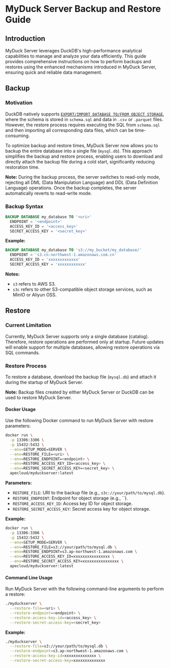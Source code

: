 # MyDuck Server Backup and Restore Guide

## Introduction

MyDuck Server leverages DuckDB's high-performance analytical capabilities to manage and analyze your data efficiently. This guide provides comprehensive instructions on how to perform backups and restores using the enhanced mechanisms introduced in MyDuck Server, ensuring quick and reliable data management.

## Backup

### Motivation

DuckDB natively supports [`EXPORT/IMPORT DATABASE TO/FROM OBJECT STORAGE`](https://duckdb.org/docs/sql/statements/export), where the schema is stored in `schema.sql` and data in `.csv` or `.parquet` files. However, the restore process requires executing the SQL from `schema.sql` and then importing all corresponding data files, which can be time-consuming.

To optimize backup and restore times, MyDuck Server now allows you to backup the entire database into a single file (`mysql.db`). This approach simplifies the backup and restore process, enabling users to download and directly attach the backup file during a cold start, significantly reducing restoration time.

**Note:** During the backup process, the server switches to read-only mode, rejecting all DML (Data Manipulation Language) and DDL (Data Definition Language) operations. Once the backup completes, the server automatically reverts to read-write mode.

### Backup Syntax

```sql
BACKUP DATABASE my_database TO '<uri>'
  ENDPOINT = '<endpoint>'
  ACCESS_KEY_ID = '<access_key>'
  SECRET_ACCESS_KEY = '<secret_key>'
```

**Example:**

```sql
BACKUP DATABASE my_database TO 's3://my_bucket/my_database/'
  ENDPOINT = 's3.cn-northwest-1.amazonaws.com.cn'
  ACCESS_KEY_ID = 'xxxxxxxxxxxxx'
  SECRET_ACCESS_KEY = 'xxxxxxxxxxxx'
```

**Notes:**
- `s3` refers to AWS S3.
- `s3c` refers to other S3-compatible object storage services, such as MinIO or Aliyun OSS.

## Restore

### Current Limitation

Currently, MyDuck Server supports only a single database (catalog). Therefore, restore operations are performed only at startup. Future updates will enable support for multiple databases, allowing restore operations via SQL commands.

### Restore Process

To restore a database, download the backup file (`mysql.db`) and attach it during the startup of MyDuck Server.

**Note:** Backup files created by either MyDuck Server or DuckDB can be used to restore MyDuck Server.

#### Docker Usage

Use the following Docker command to run MyDuck Server with restore parameters:

```bash
docker run \
  -p 13306:3306 \
  -p 15432:5432 \
  --env=SETUP_MODE=SERVER \
  --env=RESTORE_FILE=<uri> \
  --env=RESTORE_ENDPOINT=<endpoint> \
  --env=RESTORE_ACCESS_KEY_ID=<access_key> \
  --env=RESTORE_SECRET_ACCESS_KEY=<secret_key> \
  apecloud/myduckserver:latest
```

**Parameters:**
- `RESTORE_FILE`: URI to the backup file (e.g., `s3c://your/path/to/mysql.db`).
- `RESTORE_ENDPOINT`: Endpoint for object storage (e.g., ``).
- `RESTORE_ACCESS_KEY_ID`: Access key ID for object storage.
- `RESTORE_SECRET_ACCESS_KEY`: Secret access key for object storage.

**Example:**
```bash
docker run \
  -p 13306:3306 \
  -p 15432:5432 \
  --env=SETUP_MODE=SERVER \
  --env=RESTORE_FILE=s3://your/path/to/mysql.db \
  --env=RESTORE_ENDPOINT=s3.ap-northwest-1.amazonaws.com \
  --env=RESTORE_ACCESS_KEY_ID=xxxxxxxxxxxxxxxx \
  --env=RESTORE_SECRET_ACCESS_KEY=xxxxxxxxxxxxxxxx \
  apecloud/myduckserver:latest
```

#### Command Line Usage

Run MyDuck Server with the following command-line arguments to perform a restore:

```bash
./myduckserver \
  --restore-file=<uri> \
  --restore-endpoint=<endpoint> \
  --restore-access-key-id=<access_key> \
  --restore-secret-access-key=<secret_key>
```

**Example:**

```bash
./myduckserver \
  --restore-file=s3://your/path/to/mysql.db \
  --restore-endpoint=s3.ap-northwest-1.amazonaws.com \
  --restore-access-key-id=xxxxxxxxxxxxxx \
  --restore-secret-access-key=xxxxxxxxxxxxxx
```